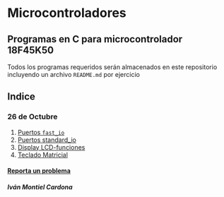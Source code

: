 # Microcontroladores
## Programas en C para microcontrolador 18F45K50
Todos los programas requeridos serán almacenados en este repositorio incluyendo un archivo `README.md` por ejercicio
## Indice
### 26 de Octubre
1. [Puertos `fast_io`](https://github.com/begeistert/microcontrollers-ccs-c-compiler/tree/main/puertos-fast_io)
2. [Puertos standard_io]()
3. [Display LCD-funciones]()
4. [Teclado Matricial]()

#### [Reporta un problema](https://github.com/begeistert/microcontrollers-ccs-c-compiler/issues)

##### Iván Montiel Cardona
